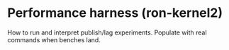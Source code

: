 # Performance harness (ron-kernel2)
How to run and interpret publish/lag experiments. Populate with real commands when benches land.
